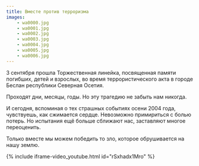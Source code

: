 ```yaml
---
title: Вместе против терроризма
images:
    - wa0000.jpg
    - wa0001.jpg
    - wa0002.jpg
    - wa0003.jpg
    - wa0004.jpg
    - wa0005.jpg
    - wa0006.jpg
---
```

3 сентября прошла Торжественная линейка, посвященная памяти погибших, детей и взрослых, во время террористического акта
в городе Беслан республики Северная Осетия.

Проходят дни, месяцы, годы. Но эту трагедию не забыть нам никогда.
<!--more-->
И сегодня, вспоминая о тех страшных событиях осени 2004 года, чувствуешь, как сжимается сердце.
Невозможно примириться с болью потерь. Но испытания ещё больше сближают нас, заставляют многое переоценить.

Только вместе мы можем победить то зло, которое обрушивается на нашу землю.

{% include iframe-video_youtube.html id="rSxhadx1Mro" %}
